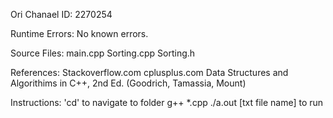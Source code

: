 Ori Chanael
ID: 2270254

Runtime Errors:
No known errors.

Source Files:
main.cpp
Sorting.cpp
Sorting.h

References:
Stackoverflow.com
cplusplus.com
Data Structures and Algorithims in C++, 2nd Ed. (Goodrich, Tamassia, Mount)

Instructions:
'cd' to navigate to folder
g++ *.cpp
./a.out [txt file name] to run
